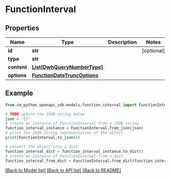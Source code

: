 # FunctionInterval


## Properties

Name | Type | Description | Notes
------------ | ------------- | ------------- | -------------
**id** | **str** |  | [optional] 
**type** | **str** |  | 
**content** | [**List[DwhQueryNumberType]**](DwhQueryNumberType.md) |  | 
**options** | [**FunctionDateTruncOptions**](FunctionDateTruncOptions.md) |  | 

## Example

```python
from cm_python_openapi_sdk.models.function_interval import FunctionInterval

# TODO update the JSON string below
json = "{}"
# create an instance of FunctionInterval from a JSON string
function_interval_instance = FunctionInterval.from_json(json)
# print the JSON string representation of the object
print(FunctionInterval.to_json())

# convert the object into a dict
function_interval_dict = function_interval_instance.to_dict()
# create an instance of FunctionInterval from a dict
function_interval_from_dict = FunctionInterval.from_dict(function_interval_dict)
```
[[Back to Model list]](../README.md#documentation-for-models) [[Back to API list]](../README.md#documentation-for-api-endpoints) [[Back to README]](../README.md)


